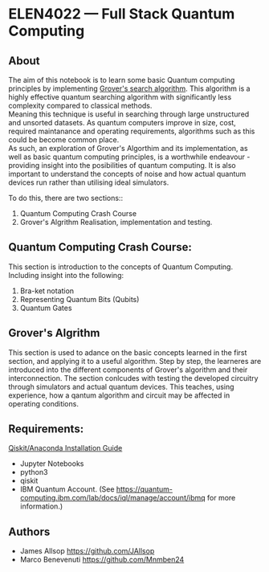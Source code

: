 # ELEN4022 — Full Stack Quantum Computing

## About
The aim of this notebook is to learn some basic Quantum computing principles by implementing [Grover's search algorithm](https://qiskit.org/textbook/ch-algorithms/grover.html). This algorithm is a highly effective quantum searching algorithm with significantly less complexity compared to classical methods.  
Meaning this technique is useful in searching through large unstructured and unsorted datasets. As quantum computers improve in size, cost, required maintanance and operating requirements, algorithms such as this could be become common place.  
As such, an exploration of Grover's Algorthim and its implementation, as well as basic quantum computing principles, is a worthwhile endeavour - providing insight into the posibilities of quantum computing. It is also important to understand the concepts of noise and how actual quantum devices run rather than utilising ideal simulators.

To do this, there are two sections::
1. Quantum Computing Crash Course
2. Grover's Algrithm Realisation, implementation and testing.

## Quantum Computing Crash Course:
This section is introduction to the concepts of Quantum Computing.  
Including insight into the following:  
1. Bra-ket notation  
2. Representing Quantum Bits (Qubits)  
3. Quantum Gates

## Grover's Algrithm
This section is used to adance on the basic concepts learned in the first section, and applying it to a useful algorithm. Step by step, the learneres are introduced into the different components of Grover's algorithm and their interconnection. The section conlcudes with testing the developed circuitry through simulators and actual quantum devices. This teaches, using experience, how a qantum algorithm and circuit may be affected in operating conditions.

## Requirements:
[Qiskit/Anaconda Installation Guide](https://www.youtube.com/watch?v=M4EkW4VwhcI&ab_channel=Qiskit)  
* Jupyter Notebooks
* python3
* qiskit
* IBM Quantum Account. (See https://quantum-computing.ibm.com/lab/docs/iql/manage/account/ibmq for more information.)

## Authors
- James Allsop https://github.com/JAllsop
- Marco Benevenuti https://github.com/Mnmben24